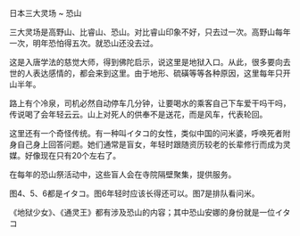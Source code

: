 日本三大灵场 ~ 恐山

三大灵场是高野山、比睿山、恐山。对比睿山印象不好，只去过一次。高野山每年一次，明年恐怕得五次。就恐山还没去过。

这是入唐学法的慈觉大师，得到佛陀启示，说这里是地狱入口。从此，很多要向去世的人表达感情的，都会来到这里。由于地形、硫磺等等各种原因，这里每年只开山半年。

路上有个冷泉，司机必然自动停车几分钟，让要喝水的乘客自己下车爱干吗干吗，传说喝了会年轻云云。山上对死人的供奉不是送花，而是风车，代表轮回。

这里还有一个奇怪传统。有一种叫イタコ的女性，类似中国的问米婆，呼唤死者附身自己身上回答问题。她们通常是盲女，年轻时跟随资历较老的长辈修行而成为灵媒。好像现在只有20个左右了。

在每年的恐山祭活动中，这些盲人会在寺院隔壁聚集，提供服务。

图4、5、6都是イタコ。图6年轻时应该长得还可以。图7是排队看问米。

《地狱少女》、《通灵王》都有涉及恐山的内容；其中恐山安娜的身份就是一位イタコ
